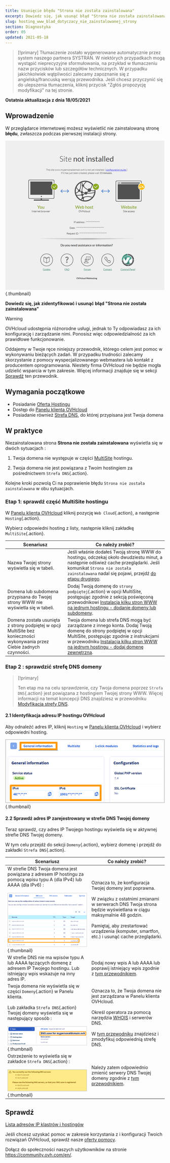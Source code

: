 ```yaml
---
title: Usunięcie błędu "Strona nie została zainstalowana"
excerpt: Dowiedz się, jak usunąć błąd "Strona nie została zainstalowana"
slug: hosting_www_blad_dotyczacy_nie_zainstalowanej_strony
section: Diagnostyka
order: 05
updated: 2021-05-18
---
```


> [!primary]
> Tłumaczenie zostało wygenerowane automatycznie przez system naszego partnera SYSTRAN. W niektórych przypadkach mogą wystąpić nieprecyzyjne sformułowania, na przykład w tłumaczeniu nazw przycisków lub szczegółów technicznych. W przypadku jakichkolwiek wątpliwości zalecamy zapoznanie się z angielską/francuską wersją przewodnika. Jeśli chcesz przyczynić się do ulepszenia tłumaczenia, kliknij przycisk "Zgłóś propozycję modyfikacji" na tej stronie.
>

**Ostatnia aktualizacja z dnia 18/05/2021**

## Wprowadzenie 

W przeglądarce internetowej możesz wyświetlić nie zainstalowaną stronę **błędu**, zwłaszcza podczas pierwszej instalacji strony.

![site-not-installed](images/site-not-installed2021.png){.thumbnail}

**Dowiedz się, jak zidentyfikować i usunąć błąd "Strona nie została zainstalowana"**

> [!warning]
> OVHcloud udostępnia różnorodne usługi, jednak to Ty odpowiadasz za ich konfigurację i zarządzanie nimi. Ponosisz więc odpowiedzialność za ich prawidłowe funkcjonowanie.
>
> Oddajemy w Twoje ręce niniejszy przewodnik, którego celem jest pomoc w wykonywaniu bieżących zadań. W przypadku trudności zalecamy skorzystanie z pomocy wyspecjalizowanego webmastera lub kontakt z producentem oprogramowania. Niestety firma OVHcloud nie będzie mogła udzielić wsparcia w tym zakresie. Więcej informacji znajduje się w sekcji [Sprawdź](#gofurther) ten przewodnik.

## Wymagania początkowe

- Posiadanie [Oferta Hostingu](https://www.ovhcloud.com/pl/web-hosting/)
- Dostęp do [Panelu klienta OVHcloud](https://www.ovh.com/auth/?action=gotomanager&from=https://www.ovh.pl/&ovhSubsidiary=pl)
- Posiadanie również [Strefa DNS](../../domains/hosting_www_jak_edytowac_strefe_dns/), do której przypisana jest Twoja domena

## W praktyce

Niezainstalowana strona **Strona nie została zainstalowana** wyświetla się w dwóch sytuacjach :

1. Twoja domena nie występuje w części [MultiSite](../konfiguracja-multisite-na-hostingu/) hostingu.

2. Twoja domena nie jest powiązana z Twoim hostingiem za pośrednictwem `Strefa DNS`{.action}.

Kolejne kroki pozwolą Ci na poprawienie błędu `Strona nie została zainstalowana` w obu sytuacjach.

### Etap 1: sprawdź część MultiSite hostingu

W [Panelu klienta OVHcloud](https://www.ovh.com/auth/?action=gotomanager&from=https://www.ovh.pl/&ovhSubsidiary=pl) kliknij pozycję `Web Cloud`{.action}, a następnie `Hosting`{.action}.

Wybierz odpowiedni hosting z listy, następnie kliknij zakładkę `MultiSite`{.action}.

|Scenariusz|Co należy zrobić?|
|---|---|
|Nazwa Twojej strony wyświetla się w tabeli.|Jeśli właśnie dodałeś Twoją stronę WWW do hostingu, odczekaj około dwudziestu minut, a następnie odśwież cache przeglądarki. Jeśli komunikat `Strona nie została zainstalowana` nadal się pojawi, przejdź [do etapu drugiego](#checkdomainlink).|
|Domena lub subdomena przypisana do Twojej strony WWW nie wyświetla się w tabeli.|Dodaj Twoją domenę do `strony podpiętej`{.action} w opcji MultiSite, postępując zgodnie z sekcją poświęconą przewodnikowi [Instalacja kilku stron WWW na jednym hostingu - dodanie domeny lub subdomeny](../konfiguracja-multisite-na-hostingu/#etap-2-dodanie-domeny-lub-subdomeny).|
|Domena została usunięta z strony podpiętej w opcji MultiSite bez konieczności wykonywania przez Ciebie żadnych czynności.|Twoja domena lub strefa DNS mogą być zarządzane z innego konta. Dodaj Twoją domenę do strony podpiętej w opcji MultiSite, postępując zgodnie z instrukcjami w przewodniku [Instalacja kilku stron WWW na jednym hostingu - dodaj domenę zewnętrzną](../konfiguracja-multisite-na-hostingu/#etap-22-dodaj-domene-zewnetrzna).|

### Etap 2 : sprawdzić strefę DNS domeny <a name="checkdomainlink"></a>

> [!primary]
>
> Ten etap ma na celu sprawdzenie, czy Twoja domena poprzez `Strefa DNS`{.action} jest powiązana z hostingiem Twojej strony WWW.
> Więcej informacji na temat koncepcji DNS znajdziesz w przewodniku [Modyfikacja strefy DNS](../../domains/hosting_www_jak_edytowac_strefe_dns/#zrozumienie-pojecia-dns).

#### 2.1 Identyfikacja adresu IP hostingu OVHcloud

Aby odnaleźć adres IP, kliknij `Hosting` w [Panelu klienta OVHcloud](https://www.ovh.com/auth/?action=gotomanager&from=https://www.ovh.pl/&ovhSubsidiary=pl) i wybierz odpowiedni hosting.

![hosting-general-informations](images/hosting-general-informations.png){.thumbnail}

#### 2.2 Sprawdź adres IP zarejestrowany w strefie DNS Twojej domeny

Teraz sprawdź, czy adres IP Twojego hostingu wyświetla się w aktywnej strefie DNS Twojej domeny.

W tym celu przejdź do sekcji `Domeny`{.action}, wybierz domenę i przejdź do zakładki `Strefa DNS`{.action}.

|Scenariusz|Co należy zrobić?|
|---|---|
|W strefie DNS Twoja domena jest powiązana z adresem IP hostingu za pomocą wpisu typu A (dla IPv4) lub AAAA (dla IPv6) :<br><br>![strefy DNS_IP2](images/zonedns_ip2.png){.thumbnail}|Oznacza to, że konfiguracja Twojej domeny jest poprawna.<br><br>W związku z ostatnimi zmianami w serwerach DNS Twoja strona będzie wyświetlana w ciągu maksymalnie 48 godzin.<br><br>Pamiętaj, aby zrestartować urządzenia (komputer, smartfon, etc.) i usunąć cache przeglądarki.|
|W strefie DNS nie ma wpisów typu A lub AAAA łączących domenę z adresem IP Twojego hostingu. Lub istniejący wpis wskazuje na inny adres IP.|Dodaj nowy wpis A lub AAAA lub poprawij istniejący wpis zgodnie z [tym przewodnikiem](../../domains/hosting_www_jak_edytowac_strefe_dns/).|
|Twoja domena nie wyświetla się w części `Domeny`{.action} w Panelu klienta.<br><br>Lub zakładka `Strefa DNS`{.action} Twojej domeny wyświetla się w następujący sposób :<br><br>![zonedns_ndd_pas_lec2](images/zonedns_ndd_pas_sur_lec2.png){.thumbnail}|Oznacza to, że Twoja domena nie jest zarządzana w Panelu klienta OVHcloud.<br><br>Określ operatora za pomocą narzędzia [WHOIS](https://www.ovh.pl/pomoc/narzedzia/check_whois.pl) i serwerów DNS.<br><br>W [tym przewodniku](../konfiguracja-multisite-na-hostingu/#etap-22-dodaj-domene-zewnetrzna) znajdziesz i zmodyfikuj odpowiednią strefę DNS.|
|Ostrzeżenie to wyświetla się w zakładce `Strefa DNS`{.action} :<br><br>![ostrzeżenie_zonedns_na_srv_dns](images/avertissement_zonedns_pas_sur_srv_dns.png){.thumbnail}|Należy zatem odpowiednio zmienić serwery DNS Twojej domeny zgodnie z [tym przewodnikiem](../../domains/hosting_www_informacje_na_temat_serwerow_dns/).|

## Sprawdź <a name="gofurther"></a>

[Lista adresów IP klastrów i hostingów](../lista-adresow-ip-klastrow-i-hostingow-www/)

Jeśli chcesz uzyskać pomoc w zakresie korzystania z i konfiguracji Twoich rozwiązań OVHcloud, sprawdź nasze [oferty pomocy](https://www.ovhcloud.com/pl/support-levels/).

Dołącz do społeczności naszych użytkowników na stronie <https://community.ovh.com/en/>.
